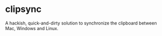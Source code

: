 # clipsync
A hackish, quick-and-dirty solution to synchronize the clipboard between Mac, Windows and Linux.
